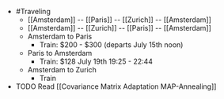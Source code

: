 - #Traveling
	- [[Amsterdam]]  -- [[Paris]] -- [[Zurich]] -- [[Amsterdam]]
	- [[Amsterdam]]  -- [[Zurich]] -- [[Paris]] -- [[Amsterdam]]
	- Amsterdam to Paris
		- Train: $200 - $300 (departs July 15th noon)
	- Paris to Amsterdam
		- Train: $128  July 19th 19:25 - 22:44
	- Amsterdam to Zurich
		- Train
- TODO Read [[Covariance Matrix Adaptation MAP-Annealing]]